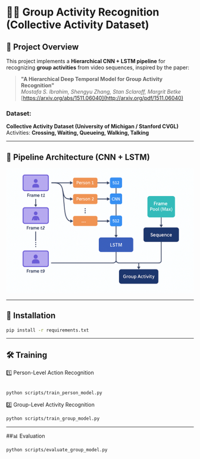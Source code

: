 # 🏃‍♂️ Group Activity Recognition (Collective Activity Dataset)

## 📄 Project Overview

This project implements a **Hierarchical CNN + LSTM pipeline** for recognizing **group activities** from video sequences, inspired by the paper:  
> **"A Hierarchical Deep Temporal Model for Group Activity Recognition"**  
> *Mostafa S. Ibrahim, Shengyu Zhang, Stan Sclaroff, Margrit Betke*  
> [https://arxiv.org/abs/1511.06040](http://arxiv.org/pdf/1511.06040)

### **Dataset:**
**Collective Activity Dataset (University of Michigan / Stanford CVGL)**  
Activities: **Crossing, Waiting, Queueing, Walking, Talking**

---

## 🚀 Pipeline Architecture (CNN + LSTM)

<p align="center">
  <img src="outputs/group_activity_pipeline.png" alt="Pipeline Diagram" width="600"/>
</p>

---

## 🔧 Installation
```bash
pip install -r requirements.txt
```
---

##  🛠️ Training
1️⃣ Person-Level Action Recognition
```bash

python scripts/train_person_model.py
```
2️⃣ Group-Level Activity Recognition
```bash
python scripts/train_group_model.py
```
---

##📊 Evaluation
```bash
python scripts/evaluate_group_model.py
```
